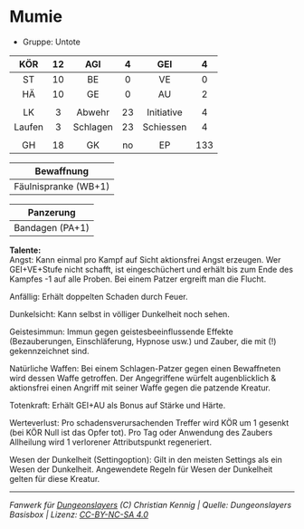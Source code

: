 # Mumie  
- Gruppe: Untote  

| KÖR | 12 | AGI | 4 | GEI | 4 |
| :-: | :-: | :-: | :-: | :-: | :-: |
| ST | 10 | BE | 0 | VE | 0 |
| HÄ | 10 | GE | 0 | AU | 2 |
|  |
| LK | 3 | Abwehr | 23 | Initiative | 4 |
| Laufen | 3 | Schlagen | 23 | Schiessen | 4 |
|  |
| GH | 18 | GK | no | EP | 133 |

| Bewaffnung |
| --- |
| Fäulnispranke (WB+1) |


| Panzerung |
| --- |
| Bandagen (PA+1) |


**Talente:**  
Angst: Kann einmal pro Kampf auf Sicht aktionsfrei Angst erzeugen. Wer GEI+VE+Stufe nicht schafft, ist eingeschüchert und erhält bis zum Ende des Kampfes -1 auf alle Proben. Bei einem Patzer ergreift man die Flucht.

Anfällig: Erhält doppelten Schaden durch Feuer.

Dunkelsicht: Kann selbst in völliger Dunkelheit noch sehen.

Geistesimmun: Immun gegen geistesbeeinflussende Effekte (Bezauberungen, Einschläferung, Hypnose usw.) und Zauber, die mit (!) gekennzeichnet sind.

Natürliche Waffen: Bei einem Schlagen-Patzer gegen einen Bewaffneten wird dessen Waffe getroffen. Der Angegriffene würfelt augenblicklich & aktionsfrei einen Angriff mit seiner Waffe gegen die patzende Kreatur.

Totenkraft: Erhält GEI+AU als Bonus auf Stärke und Härte.

Werteverlust: Pro schadensverursachenden Treffer wird KÖR um 1 gesenkt (bei KÖR Null ist das Opfer tot). Pro Tag oder Anwendung des Zaubers Allheilung wird 1 verlorener Attributspunkt regeneriert.

Wesen der Dunkelheit (Settingoption): Gilt in den meisten Settings als ein Wesen der Dunkelheit. Angewendete Regeln für Wesen der Dunkelheit gelten für diese Kreatur.





___
*Fanwerk für [Dungeonslayers](https://www.dungeonslayers.net/) (C) Christian Kennig | Quelle: Dungeonslayers Basisbox | Lizenz: [CC-BY-NC-SA 4.0](https://creativecommons.org/licenses/by-nc-sa/4.0/deed.de)*